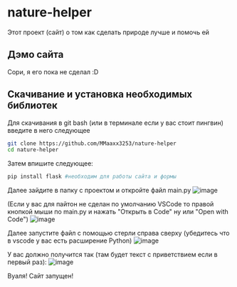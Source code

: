 
# nature-helper

Этот проект (сайт) о том как сделать природе лучше и помочь ей



## Дэмо сайта

Сори, я его пока не сделал :D



## Скачивание и установка необходимых библиотек

Для скачивания в git bash (или в терминале если у вас стоит пингвин) введите в него следующее

```bash
git clone https://github.com/MMaaxx3253/nature-helper
cd nature-helper
```
Затем впишите следующее:
```bash
pip install flask #необходим для работы сайта и формы
```
Далее зайдите в папку с проектом и откройте файл main.py
![image](https://github.com/user-attachments/assets/5190e476-5c71-4bd0-8d25-1f94bada7abf)

(Если у вас для пайтон не сделан по умолчанию VSCode то правой кнопкой мыши по main.py и нажать "Открыть в Code" ну или "Open with Code")
![image](https://github.com/user-attachments/assets/a42fa911-395e-41fd-af78-6a2cdf9c7acb)

Далее запустите файл с помощью стерли справа сверху (убедитесь что в vscode у вас есть расширение Python)
![image](https://github.com/user-attachments/assets/90bac20f-b3a1-41b4-9667-ce2596aef1b4)

У вас должно получится так (там будет текст с приветствием если в первый раз):
![image](https://github.com/user-attachments/assets/424c2101-50c9-4bc9-8c91-15fcbda442c7)

Вуаля! Сайт запущен!
